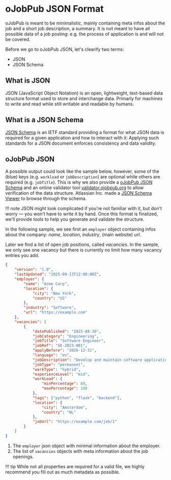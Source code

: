 # oJobPub JSON Format

oJobPub is meant to be minimalistic, mainly containing meta infos about the job and a short job description, a summary. It is not meant to have all possible data of a job posting: e.g. the process of application is and will not be covered.

Before we go to oJobPub JSON, let's clearify two terms:

- JSON
- JSON Schema

## What is JSON

JSON (JavaScript Object Notation) is an open, lightweight, text-based data structure format used to store and interchange data. Primarly for machines to write and read while still writable and readable by humans. 

## What is a JSON Schema

[JSON Schema](https://json-schema.org) is an IETF standard providing a format for what JSON data is required for a given application and how to interact with it: Applying such standards for a JSON document enforces consistency and data validity.

## oJobPub JSON

A possible output could look like the sample below, however, some of the (blue) keys (e.g. `workload` or `jobDescription`) are optional while others are required (e.g. `jobTitle`). This is why we also provide a [oJobPub JSON Schema](https://raw.githubusercontent.com/ojobpub/schema/refs/heads/main/v1/ojobpub.json) and an online validator tool [validator.ojobpub.org](https://validator.ojobpub.org) to allow verification of the data structure. Atlassian Inc. made a [JSON Schema Viewer](https://json-schema.app/view/%23?url=https%3A%2F%2Fraw.githubusercontent.com%2Fojobpub%2Fschema%2Frefs%2Fheads%2Fmain%2Fv1%2Fojobpub.json) to browse through the schema.


!!! note
    JSON might look complicated if you're not familiar with it, but don't worry — you won't have to write it by hand. Once this format is finalized, we'll provide tools to help you generate and validate the structure.

In the following sample, we see first an `employer` object containing infos about the company: *name*, *location*, *industry*, (main website) *url*. 

Later we find a list of open job positions, called *vacancies*. In the sample, we only see one vacancy but there is currently no limit how many vacancy entries you add. 

```json
{
    "version": "1.0",
    "lastUpdated": "2025-09-13T12:00:00Z",
    "employer": {
        "name": "Acme Corp",
        "location": {
            "city": "New York",
            "country": "US"
        },
        "industry": "Software",
        "url": "https://example.com"
    },
    "vacancies": [
        {
            "datePublished": "2025-08-30",
            "jobCategory": "Engineering",
            "jobTitle": "Software Engineer",
            "jobRef": "SE-2023-001",
            "applyBefore": "2026-12-31",
            "language": "en",
            "jobDescription": "Develop and maintain software applications.",
            "jobType": "permanent",
            "workType": "hybrid",
            "experienceLevel": "mid",
            "workLoad": {
                "minPercentage": 80,
                "maxPercentage": 100
            },
            "tags": ["python", "flask", "backend"],
            "location": {
                "city": "Amsterdam",
                "country": "NL"
            },
            "jobUrl": "https://example.com/job/1"
        }
    ]
}
```

1. The `employer` json object with minimal information about the employer.
2. The list of `vacancies` objects with meta information about the job openings.

!!! tip 
    While not all properties are required for a valid file, we highly recommend you fill out as much metadata as possible.
